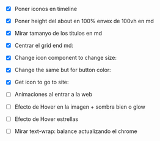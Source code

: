 - [x] Poner iconos en timeline
- [x] Poner height del about en 100% envex de 100vh en md
- [x] Mirar tamanyo de los titulos en md
- [x] Centrar el grid end md:
- [x] Change icon component to change size:
- [x] Change the same but for button color:
- [x] Get icon to go to site:




- [ ] Animaciones al entrar a la web
- [ ] Efecto de Hover en la imagen + sombra bien o glow
- [ ] Efecto de Hover estrellas
- [ ] Mirar text-wrap: balance actualizando el chrome